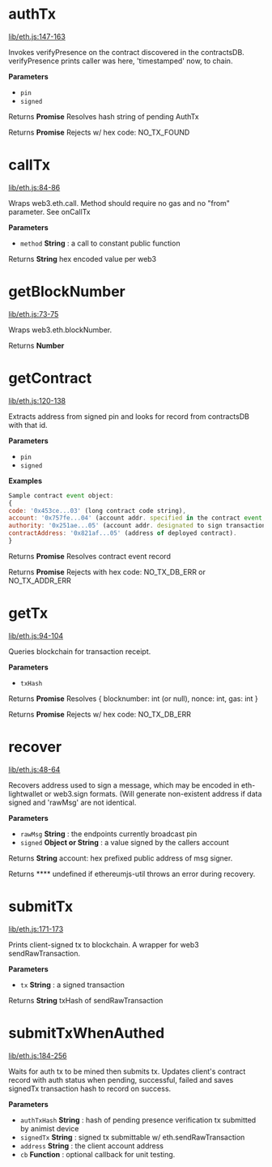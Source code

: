 # authTx

[lib/eth.js:147-163](https://github.com/animist-io/whale-island/blob/3da5c0ef65da6210373a8908fd5a0f18dd4aecc6/lib/eth.js#L147-L163 "Source code on GitHub")

Invokes verifyPresence on the contract discovered in the contractsDB. 
verifyPresence prints caller was here, 'timestamped' now, to chain.

**Parameters**

-   `pin`  
-   `signed`  

Returns **Promise** Resolves hash string of pending AuthTx

Returns **Promise** Rejects w/ hex code: NO_TX_FOUND

# callTx

[lib/eth.js:84-86](https://github.com/animist-io/whale-island/blob/3da5c0ef65da6210373a8908fd5a0f18dd4aecc6/lib/eth.js#L84-L86 "Source code on GitHub")

Wraps web3.eth.call. Method should require no gas and no "from" parameter. See onCallTx

**Parameters**

-   `method` **String** : a call to constant public function

Returns **String** hex encoded value per web3

# getBlockNumber

[lib/eth.js:73-75](https://github.com/animist-io/whale-island/blob/3da5c0ef65da6210373a8908fd5a0f18dd4aecc6/lib/eth.js#L73-L75 "Source code on GitHub")

Wraps web3.eth.blockNumber.

Returns **Number** 

# getContract

[lib/eth.js:120-138](https://github.com/animist-io/whale-island/blob/3da5c0ef65da6210373a8908fd5a0f18dd4aecc6/lib/eth.js#L120-L138 "Source code on GitHub")

Extracts address from signed pin and looks for record from contractsDB with that id.

**Parameters**

-   `pin`  
-   `signed`  

**Examples**

```javascript
Sample contract event object:    
{
code: '0x453ce...03' (long contract code string), 
account: '0x757fe...04' (account addr. specified in the contract event, should be endpoint caller) 
authority: '0x251ae...05' (account addr. designated to sign transactions for this contract on behalf of caller)
contractAddress: '0x821af...05' (address of deployed contract).
}
```

Returns **Promise** Resolves contract event record

Returns **Promise** Rejects with hex code: NO_TX_DB_ERR or NO_TX_ADDR_ERR

# getTx

[lib/eth.js:94-104](https://github.com/animist-io/whale-island/blob/3da5c0ef65da6210373a8908fd5a0f18dd4aecc6/lib/eth.js#L94-L104 "Source code on GitHub")

Queries blockchain for transaction receipt.

**Parameters**

-   `txHash`  

Returns **Promise** Resolves { blocknumber: int (or null), nonce: int, gas: int }

Returns **Promise** Rejects w/ hex code: NO_TX_DB_ERR

# recover

[lib/eth.js:48-64](https://github.com/animist-io/whale-island/blob/3da5c0ef65da6210373a8908fd5a0f18dd4aecc6/lib/eth.js#L48-L64 "Source code on GitHub")

Recovers address used to sign a message, which may be encoded in eth-lightwallet or web3.sign 
formats. (Will generate non-existent address if data signed and 'rawMsg' are not identical.

**Parameters**

-   `rawMsg` **String** : the endpoints currently broadcast pin
-   `signed` **Object or String** : a value signed by the callers account

Returns **String** account: hex prefixed public address of msg signer.

Returns **** undefined if ethereumjs-util throws an error during recovery.

# submitTx

[lib/eth.js:171-173](https://github.com/animist-io/whale-island/blob/3da5c0ef65da6210373a8908fd5a0f18dd4aecc6/lib/eth.js#L171-L173 "Source code on GitHub")

Prints client-signed tx to blockchain. A wrapper for web3 sendRawTransaction.

**Parameters**

-   `tx` **String** : a signed transaction

Returns **String** txHash of sendRawTransaction

# submitTxWhenAuthed

[lib/eth.js:184-256](https://github.com/animist-io/whale-island/blob/3da5c0ef65da6210373a8908fd5a0f18dd4aecc6/lib/eth.js#L184-L256 "Source code on GitHub")

Waits for auth tx to be mined then submits tx. Updates client's contract record with auth status when 
pending, successful, failed and saves signedTx transaction hash to record on success.

**Parameters**

-   `authTxHash` **String** : hash of pending presence verification tx submitted by animist device
-   `signedTx` **String** : signed tx submittable w/ eth.sendRawTransaction
-   `address` **String** : the client account address
-   `cb` **Function** : optional callback for unit testing.
